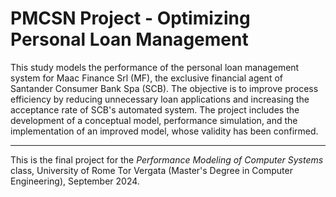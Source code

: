 # PMCSN Project - Optimizing Personal Loan Management

This study models the performance of the personal loan management system for Maac Finance Srl (MF), the exclusive financial agent of Santander Consumer Bank Spa (SCB). The objective is to improve process efficiency by reducing unnecessary loan applications and increasing the acceptance rate of SCB's automated system. The project includes the development of a conceptual model, performance simulation, and the implementation of an improved model, whose validity has been confirmed.

---
This is the final project for the _Performance Modeling of Computer Systems_ class, University of Rome Tor Vergata (Master's Degree in Computer Engineering), September 2024.
